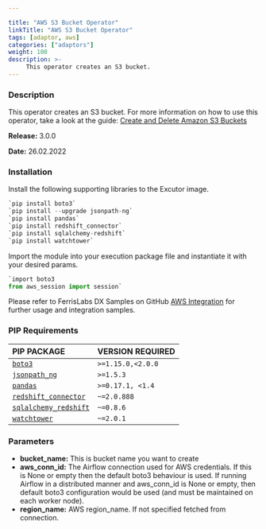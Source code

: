 ```yaml
---

title: "AWS S3 Bucket Operator"
linkTitle: "AWS S3 Bucket Operator"
tags: [adaptor, aws] 
categories: ["adaptors"]
weight: 100
description: >-
     This operator creates an S3 bucket.
---
```


### Description

This operator creates an S3 bucket. For more information on how to use this operator, take a look at the guide: [Create and Delete Amazon S3 Buckets](https://airflow.apache.org/docs/apache-airflow-providers-amazon/stable/operators/s3.html#howto-operator-s3createbucketoperator)



**Release:** 3.0.0

**Date:** 26.02.2022



### Installation

Install the following supporting libraries to the Excutor image.

```python
`pip install boto3`
`pip install --upgrade jsonpath-ng`
`pip install pandas`
`pip install redshift_connector`
`pip install sqlalchemy-redshift`
`pip install watchtower`
```

Import the module into your execution package file and instantiate it with your desired params.

```python
`import boto3
from aws_session import session`
```

Please refer to FerrisLabs DX Samples on GitHub [AWS Integration](https://github.com/Ferris-Labs/dx_samples/blob/main/integration_aws/boto_test.py) for further usage and integration samples.

### PIP Requirements

| PIP PACKAGE | VERSION REQUIRED |
| :------------- | :--- |
| [`boto3`](https://pypi.org/project/boto3/ "Boto3") | `>=1.15.0,<2.0.0` |
| [`jsonpath_ng`](https://pypi.org/project/jsonpath-ng/ "JSONPath") | `>=1.5.3` |
| [`pandas`](https://pypi.org/project/pandas/ 'pandas') | `>=0.17.1, <1.4` |
| [`redshift_connector`](https://pypi.org/project/redshift-connector/ "RedShift Connector") | `~=2.0.888` |
| [`sqlalchemy_redshift`](https://pypi.org/project/sqlalchemy-redshift/ "SQLAlchemy RedShift") | `~=0.8.6` |
| [`watchtower`](https://pypi.org/project/watchtower/ "WatchTower") | `~=2.0.1` |



### Parameters

- **bucket_name:** This is bucket name you want to create
- **aws_conn_id:** The Airflow connection used for AWS credentials. If this is None or empty then the default boto3 behaviour is used. If running Airflow in a distributed manner and aws_conn_id is None or empty, then default boto3 configuration would be used (and must be maintained on each worker node).
- **region_name:** AWS region_name. If not specified fetched from connection.
